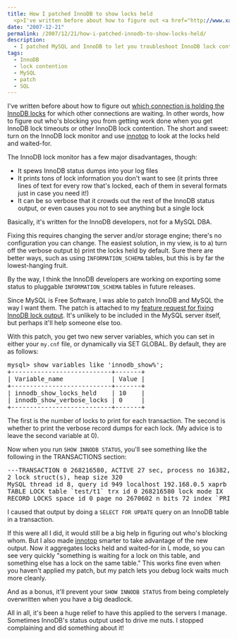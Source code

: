 ```yaml
---
title: How I patched InnoDB to show locks held
  <p>I've written before about how to figure out <a href="http://www.xaprb.com/blog/2007/09/18/how-to-debug-innodb-lock-waits/">which connection is holding the InnoDB locks</a> for which other connections are waiting.  In other words, how to figure out who's blocking you from getting work done.  The short and sweet: turn on the InnoDB lock monitor and use <a href="http://innotop.sourceforge.net/">innotop</a> to look at the locks held and waited-for.  This has some disadvantages, so I made a patch to solve the issue the way I like it.  The result is significantly more ability to find and solve InnoDB lock wait issues.</p>
date: "2007-12-21"
permalink: /2007/12/21/how-i-patched-innodb-to-show-locks-held/
description:
  - I patched MySQL and InnoDB to let you troubleshoot InnoDB lock contention.
tags:
  - InnoDB
  - lock contention
  - MySQL
  - patch
  - SQL
---
```

I've written before about how to figure out [which connection is holding the InnoDB locks][1] for which other connections are waiting. In other words, how to figure out who's blocking you from getting work done when you get InnoDB lock timeouts or other InnoDB lock contention. The short and sweet: turn on the InnoDB lock monitor and use [innotop][2] to look at the locks held and waited-for.

The InnoDB lock monitor has a few major disadvantages, though:

*   It spews InnoDB status dumps into your log files
*   It prints tons of lock information you don't want to see (it prints three lines of text for every row that's locked, each of them in several formats just in case you need it!)
*   It can be so verbose that it crowds out the rest of the InnoDB status output, or even causes you not to see anything but a single lock

Basically, it's written for the InnoDB developers, not for a MySQL DBA.

Fixing this requires changing the server and/or storage engine; there's no configuration you can change. The easiest solution, in my view, is to a) turn off the verbose output b) print the locks held by default. Sure there are better ways, such as using `INFORMATION_SCHEMA` tables, but this is by far the lowest-hanging fruit.

By the way, I think the InnoDB developers are working on exporting some status to pluggable `INFORMATION_SCHEMA` tables in future releases.

Since MySQL is Free Software, I was able to patch InnoDB and MySQL the way I want them. The patch is attached to my [feature request for fixing InnoDB lock output][3]. It's unlikely to be included in the MySQL server itself, but perhaps it'll help someone else too.

With this patch, you get two new server variables, which you can set in either your `my.cnf` file, or dynamically via SET GLOBAL. By default, they are as follows:

<pre>mysql> show variables like 'innodb_show%';
+---------------------------+-------+
| Variable_name             | Value |
+---------------------------+-------+
| innodb_show_locks_held    | 10    | 
| innodb_show_verbose_locks | 0     | 
+---------------------------+-------+</pre>

The first is the number of locks to print for each transaction. The second is whether to print the verbose record dumps for each lock. (My advice is to leave the second variable at 0).

Now when you run `SHOW INNODB STATUS`, you'll see something like the following in the TRANSACTIONS section:

<pre>---TRANSACTION 0 268216580, ACTIVE 27 sec, process no 16382, OS thread id 2424191888
2 lock struct(s), heap size 320
MySQL thread id 8, query id 949 localhost 192.168.0.5 xaprb
TABLE LOCK table `test/t1` trx id 0 268216580 lock mode IX
RECORD LOCKS space id 0 page no 2670602 n bits 72 index `PRIMARY` of table `test/t1` trx id 0 268216580 lock_mode X locks rec but not gap</pre>

I caused that output by doing a `SELECT FOR UPDATE` query on an InnoDB table in a transaction.

If this were all I did, it would still be a big help in figuring out who's blocking whom. But I also made [innotop][2] smarter to take advantage of the new output. Now it aggregates locks held and waited-for in L mode, so you can see very quickly "something is waiting for a lock on this table, and something else has a lock on the same table." This works fine even when you haven't applied my patch, but my patch lets you debug lock waits much more cleanly.

And as a bonus, it'll prevent your `SHOW INNODB STATUS` from being completely overwritten when you have a big deadlock.

All in all, it's been a huge relief to have this applied to the servers I manage. Sometimes InnoDB's status output used to drive me nuts. I stopped complaining and did something about it!

 [1]: http://www.xaprb.com/blog/2007/09/18/how-to-debug-innodb-lock-waits/
 [2]: http://code.google.com/p/innotop/
 [3]: http://bugs.mysql.com/bug.php?id=29126
